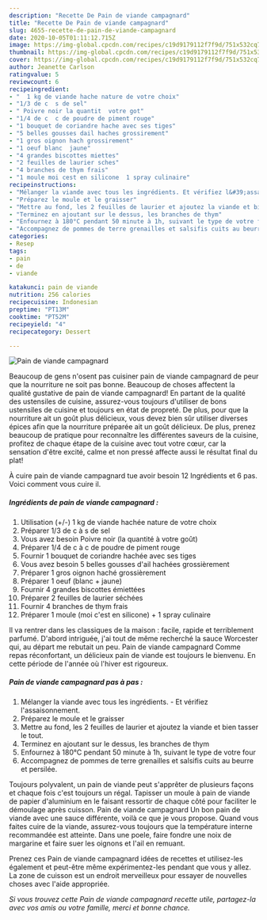 ```yaml
---
description: "Recette De Pain de viande campagnard"
title: "Recette De Pain de viande campagnard"
slug: 4655-recette-de-pain-de-viande-campagnard
date: 2020-10-05T01:11:12.715Z
image: https://img-global.cpcdn.com/recipes/c19d9179112f7f9d/751x532cq70/pain-de-viande-campagnard-photo-principale-de-la-recette.jpg
thumbnail: https://img-global.cpcdn.com/recipes/c19d9179112f7f9d/751x532cq70/pain-de-viande-campagnard-photo-principale-de-la-recette.jpg
cover: https://img-global.cpcdn.com/recipes/c19d9179112f7f9d/751x532cq70/pain-de-viande-campagnard-photo-principale-de-la-recette.jpg
author: Jeanette Carlson
ratingvalue: 5
reviewcount: 6
recipeingredient:
- "  1 kg de viande hache nature de votre choix"
- "1/3 de c  s de sel"
- " Poivre noir la quantit  votre got"
- "1/4 de c  c de poudre de piment rouge"
- "1 bouquet de coriandre hache avec ses tiges"
- "5 belles gousses dail haches grossirement"
- "1 gros oignon hach grossirement"
- "1 oeuf blanc  jaune"
- "4 grandes biscottes miettes"
- "2 feuilles de laurier sches"
- "4 branches de thym frais"
- "1 moule moi cest en silicone  1 spray culinaire"
recipeinstructions:
- "Mélanger la viande avec tous les ingrédients. Et vérifiez l&#39;assaisonnement."
- "Préparez le moule et le graisser"
- "Mettre au fond, les 2 feuilles de laurier et ajoutez la viande et bien tasser le tout."
- "Terminez en ajoutant sur le dessus, les branches de thym"
- "Enfournez à 180°C pendant 50 minute à 1h, suivant le type de votre four"
- "Accompagnez de pommes de terre grenailles et salsifis cuits au beurre et persilée."
categories:
- Resep
tags:
- pain
- de
- viande

katakunci: pain de viande 
nutrition: 256 calories
recipecuisine: Indonesian
preptime: "PT13M"
cooktime: "PT52M"
recipeyield: "4"
recipecategory: Dessert

---
```



![Pain de viande campagnard](https://img-global.cpcdn.com/recipes/c19d9179112f7f9d/751x532cq70/pain-de-viande-campagnard-photo-principale-de-la-recette.jpg)

Beaucoup de gens n'osent pas cuisiner pain de viande campagnard de peur que la nourriture ne soit pas bonne. Beaucoup de choses affectent la qualité gustative de pain de viande campagnard! En partant de la qualité des ustensiles de cuisine, assurez-vous toujours d'utiliser de bons ustensiles de cuisine et toujours en état de propreté. De plus, pour que la nourriture ait un goût plus délicieux, vous devez bien sûr utiliser diverses épices afin que la nourriture préparée ait un goût délicieux. De plus, prenez beaucoup de pratique pour reconnaître les différentes saveurs de la cuisine, profitez de chaque étape de la cuisine avec tout votre cœur, car la sensation d'être excité, calme et non pressé affecte aussi le résultat final du plat!

<!--inarticleads1-->

À cuire pain de viande campagnard tue avoir besoin 12 Ingrédients et 6 pas. Voici comment vous cuire il.

##### Ingrédients de pain de viande campagnard :

1. Utilisation  (+/-) 1 kg de viande hachée nature de votre choix
1. Préparer 1/3 de c à s de sel
1. Vous avez besoin  Poivre noir (la quantité à votre goût)
1. Préparer 1/4 de c à c de poudre de piment rouge
1. Fournir 1 bouquet de coriandre hachée avec ses tiges
1. Vous avez besoin 5 belles gousses d&#39;ail hachées grossièrement
1. Préparer 1 gros oignon haché grossièrement
1. Préparer 1 oeuf (blanc + jaune)
1. Fournir 4 grandes biscottes émiettées
1. Préparer 2 feuilles de laurier séchées
1. Fournir 4 branches de thym frais
1. Préparer 1 moule (moi c&#39;est en silicone) + 1 spray culinaire


Il va rentrer dans les classiques de la maison : facile, rapide et terriblement parfumé. D&#39;abord intriguée, j&#39;ai tout de même recherché la sauce Worcester qui, au départ me rebutait un peu. Pain de viande campagnard Comme repas réconfortant, un délicieux pain de viande est toujours le bienvenu. En cette période de l&#39;année où l&#39;hiver est rigoureux. 

<!--inarticleads2-->

##### Pain de viande campagnard pas à pas :

1. Mélanger la viande avec tous les ingrédients. - Et vérifiez l&#39;assaisonnement.
1. Préparez le moule et le graisser
1. Mettre au fond, les 2 feuilles de laurier et ajoutez la viande et bien tasser le tout.
1. Terminez en ajoutant sur le dessus, les branches de thym
1. Enfournez à 180°C pendant 50 minute à 1h, suivant le type de votre four
1. Accompagnez de pommes de terre grenailles et salsifis cuits au beurre et persilée.


Toujours polyvalent, un pain de viande peut s&#39;apprêter de plusieurs façons et chaque fois c&#39;est toujours un régal. Tapisser un moule à pain de viande de papier d&#39;aluminium en le faisant ressortir de chaque côté pour faciliter le démoulage après cuisson. Pain de viande campagnard Un bon pain de viande avec une sauce différente, voilà ce que je vous propose. Quand vous faites cuire de la viande, assurez-vous toujours que la température interne recommandée est atteinte. Dans une poele, faire fondre une noix de margarine et faire suer les oignons et l&#39;ail en remuant. 

<!--inarticleads1-->

<p>
Prenez ces Pain de viande campagnard idées de recettes et utilisez-les également et peut-être même expérimentez-les pendant que vous y allez. La zone de cuisson est un endroit merveilleux pour essayer de nouvelles choses avec l'aide appropriée.
</p>

<p>
<i>Si vous trouvez cette Pain de viande campagnard recette utile, partagez-la avec vos amis ou votre famille, merci et bonne chance.</i>
</p>
